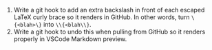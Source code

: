 1. Write a git hook to add an extra backslash in front of each escaped LaTeX
   curly brace so it renders in GitHub. In other words, turn `\{<blah>\}` into
   `\\{<blah\\}`.
2. Write a git hook to undo this when pulling from GitHub so it renders properly
   in VSCode Markdown preview.
